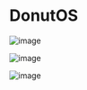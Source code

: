 # DonutOS

![image](https://user-images.githubusercontent.com/76439683/152690623-b7aafb86-fce5-4a46-a5b9-13778b725375.png)

![image](https://user-images.githubusercontent.com/76439683/152691599-77dac49f-d2d7-46b6-abf7-c5d2d26ed192.png)

![image](https://user-images.githubusercontent.com/76439683/152694016-af676432-29f2-4e33-9952-7c4fb55d0830.png)
